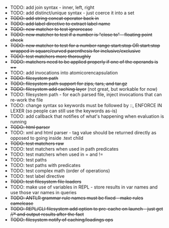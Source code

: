 * TODO: add join syntax - inner, left, right
* TODO: add distinct/unique syntax - just coerce it into a set
* ~~TODO: add string concat operator back in~~
* ~~TODO: add label directive to extract label name~~
* ~~TODO: new matcher to test ignorecase~~
* ~~TODO: new matcher to test if a number is "close to" - floating point check~~
* ~~TODO: new matcher to test for a number range  start:stop OR start:stop wrapped in square/curved parenthesis for inclusive/exclusive~~
* ~~TODO: test matchers more thoroughly~~
* ~~TODO: matchers need to be applied properly if one of the operands is ==~~
* TODO: add invocations into atomicorencapsulation
* ~~TODO: filesystem path~~
* ~~TODO: filesystem path support for zips, tars, and tar.gz~~
* ~~TODO: filesystem add caching layer~~ (not great, but workable for now)
* TODO: filesystem path - for each parsed file, inject invocations that can re-work the file
* TODO: change syntax so keywords must be followed by ::, ENFORCE IN LEXER (so people can still use the keywords as-is)
* TODO: add callback that notifies of what's happening when evaluation is running
* ~~TODO: html parser~~
* TODO: xml and html parser - tag value should be returned directly as opposed to going inside .text child
* ~~TODO: test matchers raw~~
* TODO: test matchers when used in path predicates
* TODO: test matchers when used in = and !=
* TODO: test paths
* TODO: test paths with predicates
* TODO: test complex math (order of operations)
* TODO: test label directive
* ~~TODO: test filesystem file loaders~~
* TODO: make use of variables in REPL - store results in var names and use those var names in queries
* ~~TODO: ANTLR grammar rule names must be fixed - make rules camelcase~~
* ~~TODO: REPL/CLI filesystem add option to pre-cache on launch - just get //* and output results after the fact~~
* ~~TODO: filesystem notify of caching/loadings ops~~